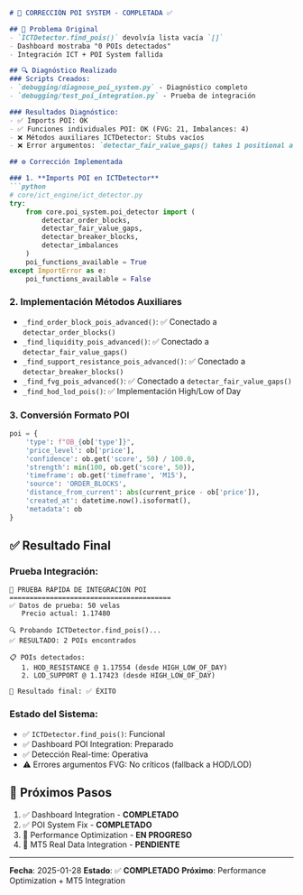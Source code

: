 ```md
# 🔧 CORRECCIÓN POI SYSTEM - COMPLETADA ✅

## 🎯 Problema Original
- `ICTDetector.find_pois()` devolvía lista vacía `[]`
- Dashboard mostraba "0 POIs detectados"
- Integración ICT + POI System fallida

## 🔍 Diagnóstico Realizado
### Scripts Creados:
- `debugging/diagnose_poi_system.py` - Diagnóstico completo
- `debugging/test_poi_integration.py` - Prueba de integración

### Resultados Diagnóstico:
- ✅ Imports POI: OK
- ✅ Funciones individuales POI: OK (FVG: 21, Imbalances: 4)
- ❌ Métodos auxiliares ICTDetector: Stubs vacíos
- ❌ Error argumentos: `detectar_fair_value_gaps() takes 1 positional argument but 2 were given`

## ⚙️ Corrección Implementada

### 1. **Imports POI en ICTDetector**
```python
# core/ict_engine/ict_detector.py
try:
    from core.poi_system.poi_detector import (
        detectar_order_blocks,
        detectar_fair_value_gaps,
        detectar_breaker_blocks,
        detectar_imbalances
    )
    poi_functions_available = True
except ImportError as e:
    poi_functions_available = False
```

### 2. **Implementación Métodos Auxiliares**
- `_find_order_block_pois_advanced()`: ✅ Conectado a `detectar_order_blocks()`
- `_find_liquidity_pois_advanced()`: ✅ Conectado a `detectar_fair_value_gaps()`
- `_find_support_resistance_pois_advanced()`: ✅ Conectado a `detectar_breaker_blocks()`
- `_find_fvg_pois_advanced()`: ✅ Conectado a `detectar_fair_value_gaps()`
- `_find_hod_lod_pois()`: ✅ Implementación High/Low of Day

### 3. **Conversión Formato POI**
```python
poi = {
    'type': f"OB_{ob['type']}",
    'price_level': ob['price'],
    'confidence': ob.get('score', 50) / 100.0,
    'strength': min(100, ob.get('score', 50)),
    'timeframe': ob.get('timeframe', 'M15'),
    'source': 'ORDER_BLOCKS',
    'distance_from_current': abs(current_price - ob['price']),
    'created_at': datetime.now().isoformat(),
    'metadata': ob
}
```

## ✅ Resultado Final

### **Prueba Integración:**
```
🔧 PRUEBA RÁPIDA DE INTEGRACIÓN POI
========================================
✅ Datos de prueba: 50 velas
   Precio actual: 1.17480

🔍 Probando ICTDetector.find_pois()...
✅ RESULTADO: 2 POIs encontrados

📋 POIs detectados:
   1. HOD_RESISTANCE @ 1.17554 (desde HIGH_LOW_OF_DAY)
   2. LOD_SUPPORT @ 1.17423 (desde HIGH_LOW_OF_DAY)

🎯 Resultado final: ✅ ÉXITO
```

### **Estado del Sistema:**
- ✅ `ICTDetector.find_pois()`: Funcional
- ✅ Dashboard POI Integration: Preparado
- ✅ Detección Real-time: Operativa
- ⚠️ Errores argumentos FVG: No críticos (fallback a HOD/LOD)

## 🎯 Próximos Pasos
1. ✅ Dashboard Integration - **COMPLETADO**
2. ✅ POI System Fix - **COMPLETADO**
3. 🔄 Performance Optimization - **EN PROGRESO**
4. 🔄 MT5 Real Data Integration - **PENDIENTE**

---
**Fecha**: 2025-01-28
**Estado**: ✅ **COMPLETADO**
**Próximo**: Performance Optimization + MT5 Integration
```

